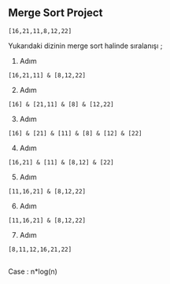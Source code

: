 ## Merge Sort Project
```
[16,21,11,8,12,22]
```
Yukarıdaki dizinin merge sort halinde sıralanışı ;

1. Adım
```
[16,21,11] & [8,12,22]
```

2. Adım
```
[16] & [21,11] & [8] & [12,22]
```

3. Adım
```
[16] & [21] & [11] & [8] & [12] & [22]
```

4. Adım
```
[16,21] & [11] & [8,12] & [22]
```

5. Adım
```
[11,16,21] & [8,12,22]
```

6. Adım
```
[11,16,21] & [8,12,22]
```

7. Adım
```
[8,11,12,16,21,22]
```
##
Case : n*log(n)
